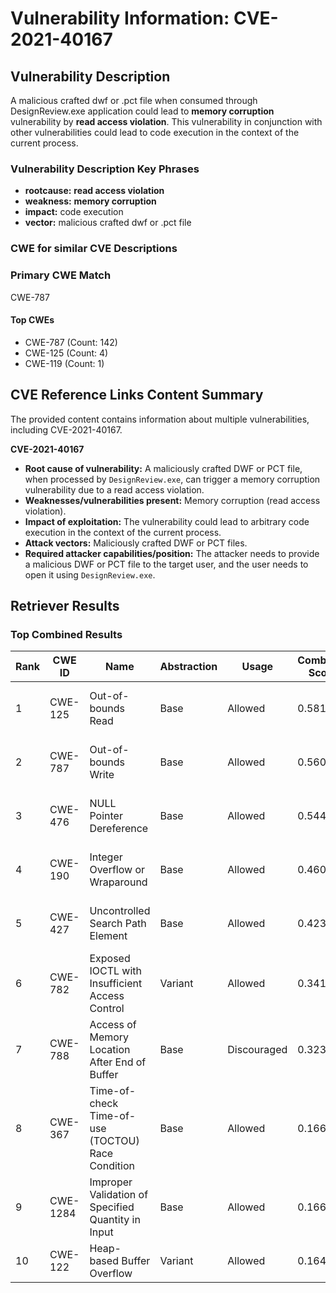 # Vulnerability Information: CVE-2021-40167

## Vulnerability Description
A malicious crafted dwf or .pct file when consumed through DesignReview.exe application could lead to **memory corruption** vulnerability by **read access violation**. This vulnerability in conjunction with other vulnerabilities could lead to code execution in the context of the current process.

### Vulnerability Description Key Phrases
- **rootcause:** **read access violation**
- **weakness:** **memory corruption**
- **impact:** code execution
- **vector:** malicious crafted dwf or .pct file

### CWE for similar CVE Descriptions
### Primary CWE Match
CWE-787

#### Top CWEs
- CWE-787 (Count: 142)
- CWE-125 (Count: 4)
- CWE-119 (Count: 1)

## CVE Reference Links Content Summary
The provided content contains information about multiple vulnerabilities, including CVE-2021-40167.

**CVE-2021-40167**

*   **Root cause of vulnerability:** A maliciously crafted DWF or PCT file, when processed by `DesignReview.exe`, can trigger a memory corruption vulnerability due to a read access violation.
*   **Weaknesses/vulnerabilities present:** Memory corruption (read access violation).
*  **Impact of exploitation:**  The vulnerability could lead to arbitrary code execution in the context of the current process.
*   **Attack vectors:** Maliciously crafted DWF or PCT files.
*   **Required attacker capabilities/position:** The attacker needs to provide a malicious DWF or PCT file to the target user, and the user needs to open it using `DesignReview.exe`.

## Retriever Results

### Top Combined Results

| Rank | CWE ID | Name | Abstraction | Usage | Combined Score | Retrievers | Individual Scores |
|------|--------|------|-------------|-------|---------------|------------|-------------------|
| 1 | CWE-125 | Out-of-bounds Read | Base | Allowed | 0.5816 | sparse, graph | sparse: 0.392, graph: 1.000 |
| 2 | CWE-787 | Out-of-bounds Write | Base | Allowed | 0.5606 | sparse, graph | sparse: 0.355, graph: 1.000 |
| 3 | CWE-476 | NULL Pointer Dereference | Base | Allowed | 0.5443 | sparse, graph | sparse: 0.327, graph: 1.000 |
| 4 | CWE-190 | Integer Overflow or Wraparound | Base | Allowed | 0.4604 | sparse, graph | sparse: 0.312, graph: 0.789 |
| 5 | CWE-427 | Uncontrolled Search Path Element | Base | Allowed | 0.4234 | dense, sparse | dense: 0.523, sparse: 0.283 |
| 6 | CWE-782 | Exposed IOCTL with Insufficient Access Control | Variant | Allowed | 0.3415 | dense, sparse | dense: 0.543, sparse: 0.171 |
| 7 | CWE-788 | Access of Memory Location After End of Buffer | Base | Discouraged | 0.3239 | dense, sparse | dense: 0.528, sparse: 0.316 |
| 8 | CWE-367 | Time-of-check Time-of-use (TOCTOU) Race Condition | Base | Allowed | 0.1662 | sparse | sparse: 0.291 |
| 9 | CWE-1284 | Improper Validation of Specified Quantity in Input | Base | Allowed | 0.1662 | sparse | sparse: 0.290 |
| 10 | CWE-122 | Heap-based Buffer Overflow | Variant | Allowed | 0.1648 | sparse | sparse: 0.312 |

